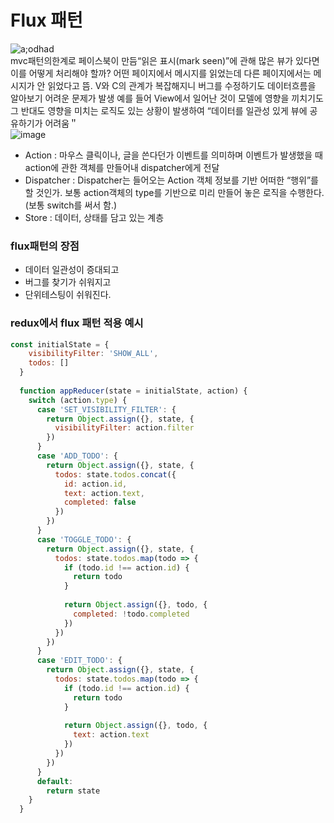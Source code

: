 # Flux 패턴
![a;odhad](https://user-images.githubusercontent.com/78638160/183252061-2c7f175e-4460-4809-b832-c9c4654d90ea.png)
<br/>
mvc패턴의한계로 페이스북이 만듬“읽은 표시(mark seen)”에 관해 많은 뷰가 있다면 이를 어떻게
처리해야 할까? 어떤 페이지에서 메시지를 읽었는데 다른 페이지에서는 메시지가 안 읽었다고 뜸.
V와 C의 관계가 복잡해지니 버그를 수정하기도 데이터흐름을 알아보기 어려운 문제가 발생
예를 들어 View에서 일어난 것이 모델에 영향을 끼치기도 그 반대도 영향을 미치는 로직도 있는
상황이 발생하여 “데이터를 일관성 있게 뷰에 공유하기가 어려움＂
<br/>
![image](https://user-images.githubusercontent.com/78638160/183252123-44cf4246-a6d9-42f2-8bd9-a7d32cc25c1d.png)
<br/>

- Action : 마우스 클릭이나, 글을 쓴다던가 이벤트를 의미하며 이벤트가 발생했을 때 action에 관한 객체를
만들어내 dispatcher에게 전달
- Dispatcher : Dispatcher는 들어오는 Action 객체 정보를 기반 어떠한 “행위”를 할 것인가. 보통 action객체의
type를 기반으로 미리 만들어 놓은 로직을 수행한다. (보통 switch를 써서 함.)
- Store : 데이터, 상태를 담고 있는 계층

### flux패턴의 장점
- 데이터 일관성이 증대되고
- 버그를 찾기가 쉬워지고
- 단위테스팅이 쉬워진다.

### redux에서 flux 패턴 적용 예시
```js
const initialState = {
    visibilityFilter: 'SHOW_ALL',
    todos: []
  }
  
  function appReducer(state = initialState, action) {
    switch (action.type) {
      case 'SET_VISIBILITY_FILTER': {
        return Object.assign({}, state, {
          visibilityFilter: action.filter
        })
      }
      case 'ADD_TODO': {
        return Object.assign({}, state, {
          todos: state.todos.concat({
            id: action.id,
            text: action.text,
            completed: false
          })
        })
      }
      case 'TOGGLE_TODO': {
        return Object.assign({}, state, {
          todos: state.todos.map(todo => {
            if (todo.id !== action.id) {
              return todo
            }
  
            return Object.assign({}, todo, {
              completed: !todo.completed
            })
          })
        })
      }
      case 'EDIT_TODO': {
        return Object.assign({}, state, {
          todos: state.todos.map(todo => {
            if (todo.id !== action.id) {
              return todo
            }
  
            return Object.assign({}, todo, {
              text: action.text
            })
          })
        })
      }
      default:
        return state
    }
  }
```
